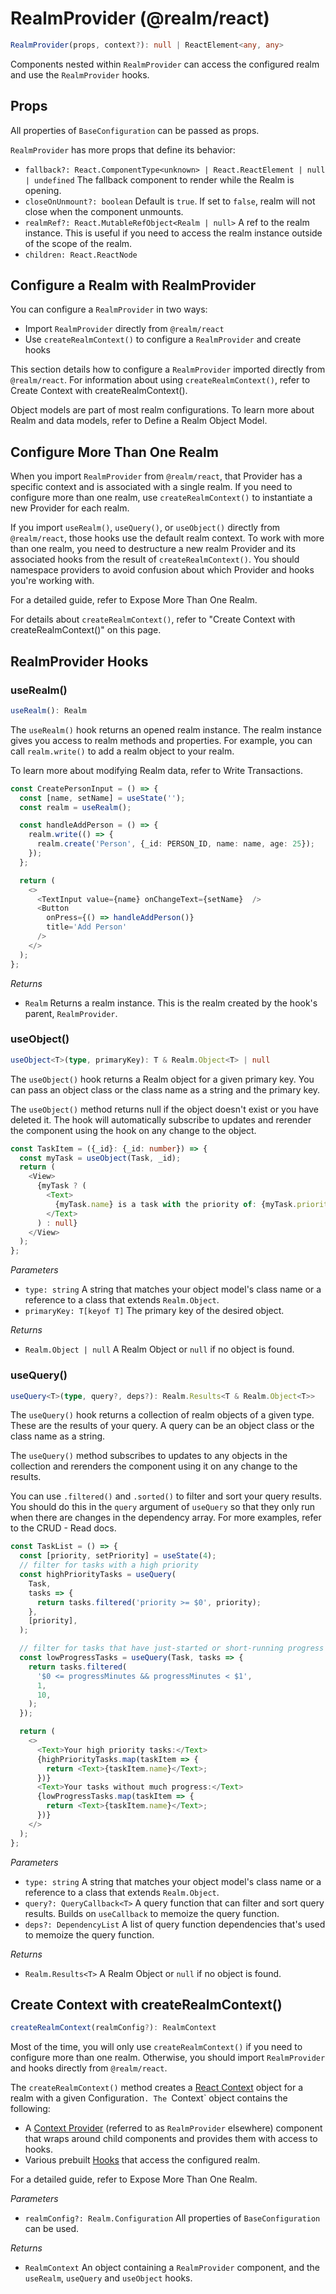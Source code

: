 # RealmProvider (@realm/react)
```typescript
RealmProvider(props, context?): null | ReactElement<any, any>
```

Components nested within `RealmProvider` can access the configured realm
and use the `RealmProvider` hooks.

## Props
All properties of `BaseConfiguration` can be passed as props.

`RealmProvider` has more props that define its behavior:

- `fallback?: React.ComponentType<unknown> | React.ReactElement | null | undefined` The fallback component to render while the Realm is opening.
- `closeOnUnmount?: boolean` Default is `true`. If set to `false`, realm will not close when the
component unmounts.
- `realmRef?: React.MutableRefObject<Realm | null>` A ref to the realm instance. This is useful if you need to access the realm
instance outside of the scope of the realm.
- `children: React.ReactNode`

## Configure a Realm with RealmProvider
You can configure a `RealmProvider` in two ways:

- Import `RealmProvider` directly from `@realm/react`
- Use `createRealmContext()` to configure a `RealmProvider` and create hooks

This section details how to configure a `RealmProvider` imported directly from
`@realm/react`. For information about using `createRealmContext()`, refer
to Create Context with createRealmContext().

Object models are part of most realm configurations. To learn more about Realm and
data models, refer to Define a Realm Object Model.

## Configure More Than One Realm
When you import `RealmProvider` from `@realm/react`, that Provider has a
specific context and is associated with a single realm. If you need to configure
more than one realm, use `createRealmContext()` to instantiate a new Provider
for each realm.

If you import `useRealm()`, `useQuery()`, or `useObject()` directly from
`@realm/react`, those hooks use the default realm context. To work with more
than one realm, you need to destructure a new realm Provider and its associated
hooks from the result of `createRealmContext()`. You should namespace providers
to avoid confusion about which Provider and hooks you're working with.

For a detailed guide, refer to Expose More Than One Realm.

For details about `createRealmContext()`, refer to "Create Context with
createRealmContext()" on this page.

## RealmProvider Hooks
### useRealm()
```typescript
useRealm(): Realm
```

The `useRealm()` hook returns an opened realm instance. The realm instance
gives you access to realm methods and properties. For example, you can call
`realm.write()` to add a realm object to your realm.

To learn more about modifying Realm data, refer to Write Transactions.

```typescript
const CreatePersonInput = () => {
  const [name, setName] = useState('');
  const realm = useRealm();

  const handleAddPerson = () => {
    realm.write(() => {
      realm.create('Person', {_id: PERSON_ID, name: name, age: 25});
    });
  };

  return (
    <>
      <TextInput value={name} onChangeText={setName}  />
      <Button
        onPress={() => handleAddPerson()}
        title='Add Person'
      />
    </>
  );
};

```

*Returns*

- `Realm`
Returns a realm instance. This is the realm created by the hook's parent,
`RealmProvider`.

### useObject()
```typescript
useObject<T>(type, primaryKey): T & Realm.Object<T> | null
```

The `useObject()` hook returns a Realm object for a given
primary key. You can pass an object class
or the class name as a string and the primary key.

The `useObject()` method returns null if the object doesn't exist or you have
deleted it. The hook will automatically subscribe to updates and rerender the
component using the hook on any change to the object.

```typescript
const TaskItem = ({_id}: {_id: number}) => {
  const myTask = useObject(Task, _id);
  return (
    <View>
      {myTask ? (
        <Text>
          {myTask.name} is a task with the priority of: {myTask.priority}
        </Text>
      ) : null}
    </View>
  );
};

```

*Parameters*

- `type: string`
A string that matches your object model's class name or a reference to a
class that extends `Realm.Object`.
- `primaryKey: T[keyof T]`
The primary key of the desired object.

*Returns*

- `Realm.Object | null`
A Realm Object or `null` if no object is found.

### useQuery()
```typescript
useQuery<T>(type, query?, deps?): Realm.Results<T & Realm.Object<T>>
```

The `useQuery()` hook returns a collection of realm objects of a given type.
These are the results of your query. A query can be an object class or the class
name as a string.

The `useQuery()` method subscribes to updates to any objects in the collection
and rerenders the component using it on any change to the results.

You can use `.filtered()` and `.sorted()` to filter and sort your query
results. You should do this in the `query` argument of `useQuery` so that
they only run when there are changes in the dependency array. For more examples,
refer to the CRUD - Read docs.

```typescript
const TaskList = () => {
  const [priority, setPriority] = useState(4);
  // filter for tasks with a high priority
  const highPriorityTasks = useQuery(
    Task,
    tasks => {
      return tasks.filtered('priority >= $0', priority);
    },
    [priority],
  );

  // filter for tasks that have just-started or short-running progress
  const lowProgressTasks = useQuery(Task, tasks => {
    return tasks.filtered(
      '$0 <= progressMinutes && progressMinutes < $1',
      1,
      10,
    );
  });

  return (
    <>
      <Text>Your high priority tasks:</Text>
      {highPriorityTasks.map(taskItem => {
        return <Text>{taskItem.name}</Text>;
      })}
      <Text>Your tasks without much progress:</Text>
      {lowProgressTasks.map(taskItem => {
        return <Text>{taskItem.name}</Text>;
      })}
    </>
  );
};

```

*Parameters*

- `type: string`
A string that matches your object model's class name or a reference to a
class that extends `Realm.Object`.
- `query?: QueryCallback<T>`
A query function that can filter and sort query results. Builds on
`useCallback` to memoize the query function.
- `deps?: DependencyList`
A list of query function dependencies that's used to memoize
the query function.

*Returns*

- `Realm.Results<T>`
A Realm Object or `null` if no object is found.

## Create Context with createRealmContext()
```typescript
createRealmContext(realmConfig?): RealmContext
```

Most of the time, you will only use `createRealmContext()` if you need to
configure more than one realm. Otherwise, you should import `RealmProvider`
and hooks directly from `@realm/react`.

The `createRealmContext()` method creates a [React Context](https://reactjs.org/docs/context.html) object for a realm with a given
Configuration`. The
`Context` object contains the following:

- A [Context Provider](https://reactjs.org/docs/context.html#contextprovider) (referred to
as `RealmProvider` elsewhere) component that wraps around child components
and provides them with access to hooks.
- Various prebuilt [Hooks](https://reactjs.org/docs/hooks-intro.html) that access the
configured realm.

For a detailed guide, refer to Expose More Than One Realm.

*Parameters*

- `realmConfig?: Realm.Configuration`
All properties of `BaseConfiguration` can be used.

*Returns*

- `RealmContext`
An object containing a `RealmProvider` component, and the `useRealm`,
`useQuery` and `useObject` hooks.
